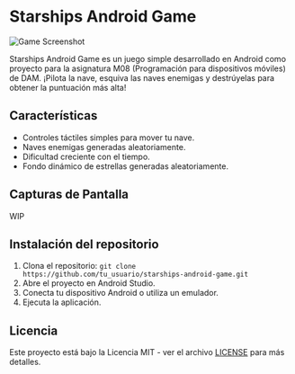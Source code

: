 # Starships Android Game

![Game Screenshot](screenshots/game_screenshot.png)

Starships Android Game es un juego simple desarrollado en Android como proyecto para la asignatura M08 (Programación para dispositivos móviles) de DAM. ¡Pilota la nave, esquiva las naves enemigas y destrúyelas para obtener la puntuación más alta!


## Características

- Controles táctiles simples para mover tu nave.
- Naves enemigas generadas aleatoriamente.
- Dificultad creciente con el tiempo.
- Fondo dinámico de estrellas generadas aleatoriamente.

## Capturas de Pantalla

WIP

## Instalación del repositorio

1. Clona el repositorio: `git clone https://github.com/tu_usuario/starships-android-game.git`
2. Abre el proyecto en Android Studio.
3. Conecta tu dispositivo Android o utiliza un emulador.
4. Ejecuta la aplicación.


## Licencia

Este proyecto está bajo la Licencia MIT - ver el archivo [LICENSE](LICENSE) para más detalles.

